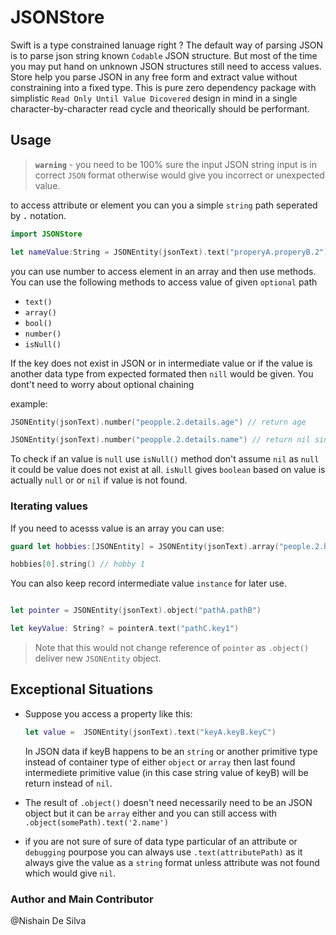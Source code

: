 # JSONStore

Swift is a type constrained lanuage right ? The default way of parsing JSON is to parse json string known `Codable` JSON structure. But most of the time you may put hand on unknown JSON structures still need to access values. Store help you parse JSON in any free form and extract value without constraining into a fixed type. This is pure zero dependency package with simplistic `Read Only Until Value Dicovered` design in mind in a single character-by-character read cycle and theorically should be performant.

## Usage

> **`warning`** - you need to be 100% sure the input JSON string input is in correct `JSON`  format otherwise would give you incorrect or unexpected value.

to access attribute or element you can you a simple `string` path seperated by **`.`** notation.
```swift
import JSONStore

let nameValue:String = JSONEntity(jsonText).text("properyA.properyB.2") ?? "default value"
```
you can use number to access element in an array
and then use methods. You can use the following methods to access value of given `optional` path
- `text()`
- `array()`
- `bool()`
- `number()`
- `isNull()`

If the key does not exist in JSON or in intermediate value or if the value is another data type from expected formated then `nill` would be given. You dont't need to worry about optional chaining

example:
```swift
JSONEntity(jsonText).number("peopple.2.details.age") // return age

JSONEntity(jsonText).number("peopple.2.details.name") // return nil since name is not a number
```

To check if an value is `null` use `isNull()` method don't assume `nil` as `null` it could be value does not exist at all. `isNull` gives `boolean` based on value is actually `null` or or `nil` if value is not found.

### Iterating values

If you need to acesss value is an array you can use:
```swift
guard let hobbies:[JSONEntity] = JSONEntity(jsonText).array("people.2.hobbies") else { return "No hobbies :(" }

hobbies[0].string() // hobby 1
```

You can also keep record intermediate value `instance` for later use.

```swift

let pointer = JSONEntity(jsonText).object("pathA.pathB")

let keyValue: String? = pointerA.text("pathC.key1")

```
> Note that this would not change reference of `pointer` as `.object()` deliver new `JSONEntity` object.

## Exceptional Situations

- Suppose you access a property like this:
    ```swift
    let value =  JSONEntity(jsonText).text("keyA.keyB.keyC")
    ```
    In JSON data if keyB happens to be an `string` or another primitive type instead of container type of either `object` or `array` then last found intermediete primitive value (in this case string value of keyB) will be return instead of `nil`.

- The result of `.object()` doesn't need necessarily need to be an JSON object but it can be `array` either and you can still access with `.object(somePath).text('2.name')`
- if you are not sure of sure of data type particular of an attribute or `debugging` pourpose you can always use `.text(attributePath)` as it always give the value as a `string` format unless attribute was not found which would give `nil`.

### Author and Main Contributor
@Nishain De Silva